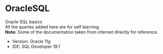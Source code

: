 # OracleSQL
Oracle SQL basics</br>
All the queries added here are for self learning.</br>
<b>Note:</b> Some of the documentation taken from internet directly for reference.

- Version: Oracle 11g
- IDE: SQL Developer 19.1
